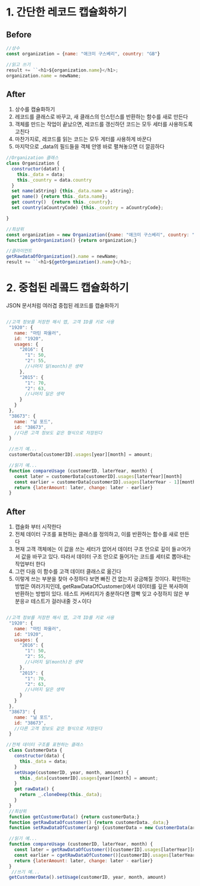 # 1. 간단한 레코드 캡슐화하기

## Before

```javascript
//상수
const organization = {name: "애크미 구스베리", country: "GB"}

//읽고 쓰기
result += ``<h1>${organization.name}</h1>;
organization.name = newName;

```

## After

1. 상수를 캡슐화하기
2. 레코드를 클래스로 바꾸고, 새 클래스의 인스턴스를 반환하는 함수를 새로 만든다
3. 객체를 만드는 작업이 끝났으면, 레코드를 갱신하던 코드는 모두 세터를 사용하도록 고친다
4. 마찬가지로, 레코드를 읽는 코드는 모두 게터를 사용하게 바꾼다
5. 마지막으로 \_data의 필드들을 객체 안엥 바로 펼쳐놓으면 더 깔끔하다

```javascript
//Organization 클래스
class Organization {
  constructor(datat) {
    this._data = data;
    this._country = data.country
  }
  set name(aString) {this._data.name = aString};
  get name() {return this._data.name};
  get country()  {return this._country};
  set country(aCountryCode) {this._country = aCountryCode};

}

//최상위
const organization = new Organization({name: "애크미 구스베리", country: "GB"})
function getOrganization() {return organization;}

//클라이언트
getRawdataOfOrganization().name = newName;
result += ``<h1>${getOrganization().name}</h1>;

```

# 2. 중첩된 레콬드 캡슐화하기

JSON 문서처럼 여러겹 중첩된 레코드를 캡슐화하기

```javascript

//고객 정보를 저장한 해시 맵, 고객 ID를 키로 사용
 "1920": {
   name: "마틴 파울러",
   id: "1920",
   usages: {
     "2016": {
       "1": 50,
       "2": 55,
       //나머지 달(month)은 생략
     },
     "2015": {
       "1": 70,
       "2": 63,
       //나머지 달은 생략
     }
   }
 },
 "38673": {
   name: "닐 포드",
   id: "38673",
   //다른 고객 정보도 같은 형식으로 저장된다
 }

 //쓰기 예...
 customerData[customerID].usages[year][month] = amount;

 //읽기 예...
 function compareUsage (customerID, laterYear, month) {
   const later = customerData[customerID].usages[laterYear][month]
   const earlier = customerData[customerID].usages[laterYear - 1][month]
   return {laterAmount: later, change: later - earlier}
 }

```

## After

1. 캡술화 부터 시작한다
2. 전체 데이터 구조를 표현하는 클래스를 정의하고, 이를 반환하는 함수를 새로 만든다
3. 현재 고객 객체에는 이 값을 쓰는 세터가 없어서 데이터 구조 안으로 깊이 들ㄹ어가서 값을 바꾸고 있다. 따라서 데이터 구조 안으로 들어가는 코드를 세터로 뽑아내는 작업부터 한다
4. 그런 다음 이 함수를 고객 데이터 클래스로 옮긴다
5. 이렇게 쓰는 부분을 찾아 수정하다 보면 빠진 건 없는지 궁금해질 것이다. 확인하는 방법은 여러가지인데, getRawDataOfCustomer()에서 데이터를 깊은 복사하여 반환하는 방법이 있다. 테스트 커버리지가 충분하다면 깜빡 잊고 수정하지 않은 부분응ㄹ 테스트가 걸러내줄 것ㅅ이다

```javascript

//고객 정보를 저장한 해시 맵, 고객 ID를 키로 사용
 "1920": {
   name: "마틴 파울러",
   id: "1920",
   usages: {
     "2016": {
       "1": 50,
       "2": 55,
       //나머지 달(month)은 생략
     },
     "2015": {
       "1": 70,
       "2": 63,
       //나머지 달은 생략
     }
   }
 },
 "38673": {
   name: "닐 포드",
   id: "38673",
   //다른 고객 정보도 같은 형식으로 저장된다
 }

//전체 데이터 구조를 표현하는 클래스
 class CustomerData {
   constructor(data) {
     this._data = data;
   }
   setUsage(customerID, year, month, amount) {
     this._data[custoemrID].usages[year][month] = amount;
   }
   get rawData() {
     return _.cloneDeep(this._data);
   }
 }
 //최상위
 function getCustomerData() {return customerData;}
 function getRawDataOfcustomer() {return customerData._data;}
 function setRawDataOfCustomer(arg) {customerData = new CustomerData(arg);}

 //읽기 예...
 function compareUsage (customerID, laterYear, month) {
   const later = getRawDataOfCustomer()[customerID].usages[laterYear][month]
   const earlier = cgetRawDataOfCustomer()[customerID].usages[laterYear - 1][month]
   return {laterAmount: later, change: later - earlier}
 }
  //쓰기 예...
 getCustomerData().setUsage(customerID, year, month, amount)

```
